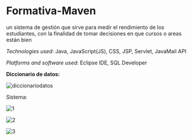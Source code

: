 # Formativa-Maven
un sistema de gestión que sirve para medir el rendimiento de los estudiantes, con la finalidad de tomar decisiones en que cursos o areas están bien

*Technologies used:*
Java, JavaScript(JS), CSS, JSP, Servlet, JavaMail API

*Platforms and software used:*
Eclipse IDE, SQL Developer

**Diccionario de datos:**

![diccionariodatos](https://github.com/user-attachments/assets/de121b8a-4026-4bb9-8722-4894498f7b4e)

Sistema:

![1](https://github.com/user-attachments/assets/e0ac7e41-a6a5-4ee7-b806-bf2f5dd2d874)

![2](https://github.com/user-attachments/assets/6f8567f1-bf5f-499e-b08d-693d610f0831)

![3](https://github.com/user-attachments/assets/a2b63a60-bd2a-4061-80d0-b8f27b191589)
